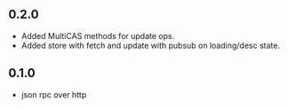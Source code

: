 ## 0.2.0

* Added MultiCAS methods for update ops.
* Added store with fetch and update with pubsub on loading/desc state.

## 0.1.0

* json rpc over http

